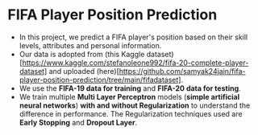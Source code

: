 # FIFA Player Position Prediction
- In this project, we predict a FIFA player's position based on their skill levels, attributes and personal information. 
- Our data is adopted from (this Kaggle dataset)[https://www.kaggle.com/stefanoleone992/fifa-20-complete-player-dataset] and uploaded (here)[https://github.com/samyak24jain/fifa-player-position-prediction/tree/main/fifadataset]. 
- We use the **FIFA-19 data for training** and **FIFA-20 data for testing**. 
- We train multiple **Multi Layer Perceptron** models (**simple artificial neural networks**) **with and without Regularization** to understand the difference in performance. The Regularization techniques used are **Early Stopping** and **Dropout Layer**.

